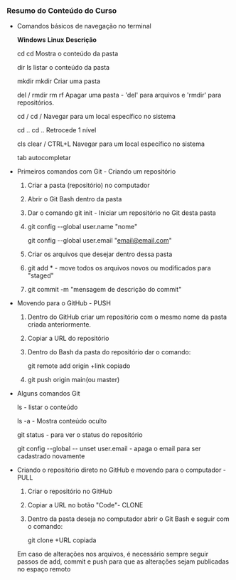 ### Resumo do Conteúdo do Curso

- Comandos  básicos de navegação no terminal

  **Windows**  	 	**Linux**			**Descrição** 

  cd						cd			 	Mostra o conteúdo da pasta

  dir					   ls			   	listar o conteúdo da pasta		

  mkdir				 mkdir			Criar uma pasta

  del / rmdir		rm rf		  	Apagar uma pasta - 'del' para arquivos e 'rmdir' para repositórios.

  cd /					 cd /			    Navegar para um local específico no sistema

  cd ..					cd ..		   	 Retrocede 1 nível

  cls			   clear / CTRL+L	 Navegar para um local específico no sistema

  tab 											autocompletar 

  

- Primeiros comandos com Git - Criando um repositório

  1. Criar a pasta (repositório) no computador

  2. Abrir o Git Bash dentro da pasta   

  3. Dar o comando git init - Iniciar um repositório no Git desta pasta

  4. git config --global user.name "nome"

     git config --global user.email "email@email.com"

  5. Criar os arquivos que desejar dentro dessa pasta

  6. git add * - move todos os arquivos novos ou modificados para "staged"

  7. git commit -m "mensagem de descrição do commit"

  

- Movendo para o GitHub - PUSH

  1. Dentro do GitHub criar um repositório com o mesmo nome da pasta criada anteriormente.

  2. Copiar a URL do repositório

  3. Dentro do Bash da pasta do repositório dar o comando:

     git remote add origin +link copiado

  4. git push origin main(ou master) 



- Alguns comandos Git

  ls - listar o conteúdo

  ls -a - Mostra conteúdo oculto

  git status - para ver o status do repositório

  git config --global -- unset user.email - apaga o email para ser cadastrado novamente

  

- Criando o repositório direto no GitHub e movendo para o computador - PULL

  1. Criar o repositório no GitHub 

  2. Copiar a URL no botão "Code"- CLONE

  3. Dentro da pasta deseja no computador abrir o Git Bash e seguir com o comando:

     git clone +URL copiada 

     

  Em caso de alterações nos arquivos, é necessário sempre seguir passos de add, commit e push para que as alterações sejam publicadas no espaço remoto

  

  

  

  

